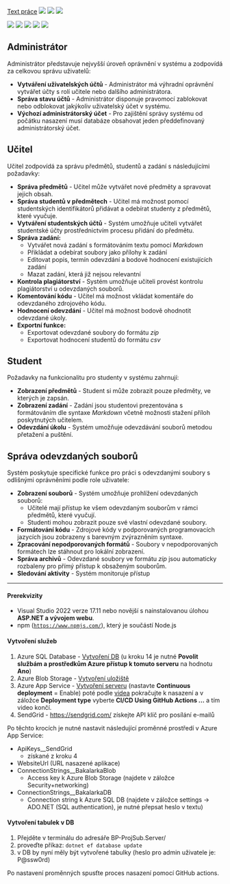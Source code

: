 [Text práce](https://dspace.vsb.cz/handle/10084/156767)
![](https://github.com/MackiGumle/BP-ProjSub/blob/main/Pictures/Student_assignments.png)
![](https://github.com/MackiGumle/BP-ProjSub/blob/main/Pictures/Student_assignment.png)
![](https://github.com/MackiGumle/BP-ProjSub/blob/main/Pictures/Student_assignment_wimage.png)

![](https://github.com/MackiGumle/BP-ProjSub/blob/main/Pictures/Teacher_assignments_grid.png)
![](https://github.com/MackiGumle/BP-ProjSub/blob/main/Pictures/Teacher_Zadani.png)
![](https://github.com/MackiGumle/BP-ProjSub/blob/main/Pictures/Teacher_Zadani_Edit.png)
![](https://github.com/MackiGumle/BP-ProjSub/blob/main/Pictures/File_View.png)
![](https://github.com/MackiGumle/BP-ProjSub/blob/main/Pictures/accounts.png)


## Administrátor

Administrátor představuje nejvyšší úroveň oprávnění v systému a zodpovídá za celkovou správu uživatelů:

- **Vytváření uživatelských účtů** - Administrátor má výhradní oprávnění vytvářet účty s rolí učitele nebo dalšího administrátora.
- **Správa stavu účtů** - Administrátor disponuje pravomocí zablokovat nebo odblokovat jakýkoliv uživatelský účet v systému.
- **Výchozí administrátorský účet** - Pro zajištění správy systému od počátku nasazení musí databáze obsahovat jeden předdefinovaný administrátorský účet.

## Učitel

Učitel zodpovídá za správu předmětů, studentů a zadání s následujícími požadavky:

- **Správa předmětů** - Učitel může vytvářet nové předměty a spravovat jejich obsah.
- **Správa studentů v předmětech** - Učitel má možnost pomocí studentských identifikátorů přidávat a odebírat studenty z předmětů, které vyučuje.
- **Vytváření studentských účtů** - Systém umožňuje učiteli vytvářet studentské účty prostřednictvím procesu přidání do předmětu.
- **Správa zadání:**
  - Vytvářet nová zadání s formátováním textu pomocí *Markdown*
  - Přikládat a odebírat soubory jako přílohy k zadání
  - Editovat popis, termín odevzdání a bodové hodnocení existujících zadání
  - Mazat zadání, která již nejsou relevantní
- **Kontrola plagiátorství** - Systém umožňuje učiteli provést kontrolu plagiátorství u odevzdaných souborů.
- **Komentování kódu** - Učitel má možnost vkládat komentáře do odevzdaného zdrojového kódu.
- **Hodnocení odevzdání** - Učitel má možnost bodově ohodnotit odevzdané úkoly.
- **Exportní funkce:**
  - Exportovat odevzdané soubory do formátu *zip*
  - Exportovat hodnocení studentů do formátu *csv*

## Student

Požadavky na funkcionalitu pro studenty v systému zahrnují:

- **Zobrazení předmětů** - Student si může zobrazit pouze předměty, ve kterých je zapsán.
- **Zobrazení zadání** - Zadání jsou studentovi prezentována s formátováním dle syntaxe *Markdown* včetně možnosti stažení příloh poskytnutých učitelem.
- **Odevzdání úkolu** - Systém umožňuje odevzdávání souborů metodou přetažení a puštění.

## Správa odevzdaných souborů

Systém poskytuje specifické funkce pro práci s odevzdanými soubory s odlišnými oprávněními podle role uživatele:

- **Zobrazení souborů** - Systém umožňuje prohlížení odevzdaných souborů:
  - Učitelé mají přístup ke všem odevzdaným souborům v rámci předmětů, které vyučují.
  - Studenti mohou zobrazit pouze své vlastní odevzdané soubory.
- **Formátování kódu** - Zdrojové kódy v podporovaných programovacích jazycích jsou zobrazeny s barevným zvýrazněním syntaxe.
- **Zpracování nepodporovaných formátů** - Soubory v nepodporovaných formátech lze stáhnout pro lokální zobrazení.
- **Správa archivů** - Odevzdané soubory ve formátu *zip* jsou automaticky rozbaleny pro přímý přístup k obsaženým souborům.
- **Sledování aktivity** - Systém monitoruje přístup

---

#### Prerekvizity
- Visual Studio 2022 verze 17.11 nebo novější s nainstalovanou úlohou **ASP.NET a vývojem webu**.
- npm ([`https://www.npmjs.com/`](https://www.npmjs.com/package/npm)), který je součástí Node.js

#### Vytvoření služeb
1.  Azure SQL Database -  [Vytvoření DB](https://learn.microsoft.com/cs-cz/azure/azure-sql/database/single-database-create-quickstart?view=azuresql&tabs=azure-portal) (u kroku 14 je nutné **Povolit službám a prostředkům Azure přístup k tomuto serveru** na hodnotu **Ano**)
2. Azure Blob Storage - [Vytvoření uložiště](https://learn.microsoft.com/cs-cz/azure/storage/common/storage-account-create?tabs=azure-portal)
3. Azure App Service - [Vytvoření serveru](https://portal.azure.com/#create/Microsoft.WebSite) (nastavte **Continuous deployment** = Enable) poté podle [videa](https://youtu.be/7LkRipTlTzc?si=JvPaiV-Zn0qQRGyr&t=248) pokračujte k nasazení a v záložce **Deployment type** vyberte **CI/CD Using GitHub Actions ...** a tím video končí.
4. SendGrid - https://sendgrid.com/ získejte API klíč pro posílání e-mailů 

Po těchto krocích je nutné nastavit následující proměnné prostředí v Azure App Service:
- ApiKeys__SendGrid
	- získané z kroku 4
- WebsiteUrl (URL nasazené aplikace)
- ConnectionStrings__BakalarkaBlob
	- Access key k Azure Blob Storage (najdete v záložce Security+networking)
- ConnectionStrings__BakalarkaDB
	- Connection string k Azure SQL DB (najdete v záložce settings -> ADO.NET (SQL authentication), je nutné přepsat heslo v textu)
#### Vytvoření tabulek v DB
1. Přejděte v terminálu do adresáře  BP-ProjSub.Server/
2. proveďte příkaz: `dotnet ef database update`
3. v DB by nyní měly být vytvořené tabulky (heslo pro admin uživatele je: P@ssw0rd)

Po nastavení proměnných spusťte proces nasazení pomocí GitHub actions. 
